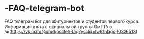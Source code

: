 # -FAQ-telegram-bot
FAQ телеграм бот для абитуриентов и студентов первого курса. Информация взята с официальной группы ОмГТУ в вк(https://vk.com/@omskpoliteh-faq?ysclid=lw81hlqgoj10326513)
